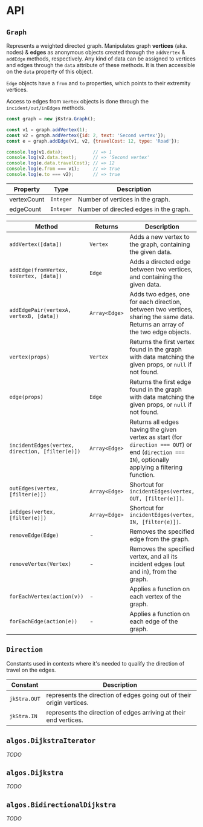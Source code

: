 API
===

`Graph`
---

Represents a weighted directed graph. Manipulates graph **vertices** (aka. nodes) & **edges** as anonymous objects created through the `addVertex` & `addEdge` methods, respectively. Any kind of data can be assigned to vertices and edges through the `data` attribute of these methods. It is then accessible on the `data` property of this object.

`Edge` objects have a `from` and `to` properties, which points to their extremity vertices.

Access to edges from `Vertex` objects is done through the `incident/out/inEdges` methods.

```javascript
const graph = new jKstra.Graph();

const v1 = graph.addVertex(1);
const v2 = graph.addVertex({id: 2, text: 'Second vertex'});
const e = graph.addEdge(v1, v2, {travelCost: 12, type: 'Road'});

console.log(v1.data);           // => 1
console.log(v2.data.text);      // => 'Second vertex'
console.log(e.data.travelCost); // => 12
console.log(e.from === v1);     // => true
console.log(e.to === v2);       // => true
```

Property | Type | Description
---|---|---
vertexCount | `Integer` | Number of vertices in the graph.
edgeCount | `Integer` | Number of directed edges in the graph.

Method | Returns | Description
---|---|---
`addVertex([data])`| `Vertex` | Adds a new vertex to the graph, containing the given data.
`addEdge(fromVertex, toVertex, [data])` | `Edge` | Adds a directed edge between two vertices, and containing the given data.
`addEdgePair(vertexA, vertexB, [data])` | `Array<Edge>` | Adds two edges, one for each direction, between two vertices, sharing the same data. Returns an array of the two edge objects.
`vertex(props)` | `Vertex` | Returns the first vertex found in the graph with data matching the given props, or `null` if not found.
`edge(props)` | `Edge` | Returns the first edge found in the graph with data matching the given props, or `null` if not found.
`incidentEdges(vertex, direction, [filter(e)])` | `Array<Edge>` | Returns all edges having the given vertex as start (for `direction === OUT`) or end (`direction === IN`), optionally applying a filtering function.
`outEdges(vertex, [filter(e)])` | `Array<Edge>` | Shortcut for `incidentEdges(vertex, OUT, [filter(e)])`.
`inEdges(vertex, [filter(e)])` | `Array<Edge>` | Shortcut for `incidentEdges(vertex, IN, [filter(e)])`.
`removeEdge(Edge)` | - | Removes the specified edge from the graph.
`removeVertex(Vertex)` | - | Removes the specified vertex, and all its incident edges (out and in), from the graph.
`forEachVertex(action(v))` | - | Applies a function on each vertex of the graph.
`forEachEdge(action(e))` | - | Applies a function on each edge of the graph.

`Direction`
---

Constants used in contexts where it's needed to qualify the direction of travel on the edges.

Constant | Description
---|---
`jkStra.OUT` | represents the direction of edges going out of their origin vertices.
`jkStra.IN` | represents the direction of edges arriving at their end vertices.

`algos.DijkstraIterator`
---

*TODO*

`algos.Dijkstra`
---

*TODO*

`algos.BidirectionalDijkstra`
---

*TODO*

